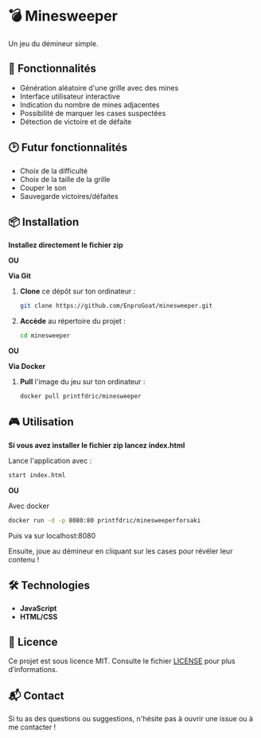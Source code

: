 # 💣 ​Minesweeper

Un jeu du démineur simple.

## 🚀 Fonctionnalités

- Génération aléatoire d'une grille avec des mines
- Interface utilisateur interactive
- Indication du nombre de mines adjacentes
- Possibilité de marquer les cases suspectées
- Détection de victoire et de défaite

## 🕑​ Futur fonctionnalités

- Choix de la difficulté
- Choix de la taille de la grille
- Couper le son
- Sauvegarde victoires/défaites

## 📦 Installation

**Installez directement le fichier zip**

**OU**

**Via Git**
1. **Clone** ce dépôt sur ton ordinateur :
   ```bash
   git clone https://github.com/EnproGoat/minesweeper.git
   ```
2. **Accède** au répertoire du projet :
   ```bash
   cd minesweeper
   ```

**OU**

**Via Docker**
1. **Pull** l'image du jeu sur ton ordinateur :
   ```bash
   docker pull printfdric/minesweeper
   ```

## 🎮 Utilisation

**Si vous avez installer le fichier zip lancez index.html**

Lance l'application avec :
```bash
start index.html
```

**OU**

Avec docker
```bash
docker run -d -p 8080:80 printfdric/minesweeperforsaki
```
Puis va sur localhost:8080

Ensuite, joue au démineur en cliquant sur les cases pour révéler leur contenu !

## 🛠️ Technologies

- **JavaScript**
- **HTML/CSS**

## 📜 Licence

Ce projet est sous licence MIT. Consulte le fichier [LICENSE](LICENSE) pour plus d’informations.

## 📬 Contact

Si tu as des questions ou suggestions, n'hésite pas à ouvrir une issue ou à me contacter !

